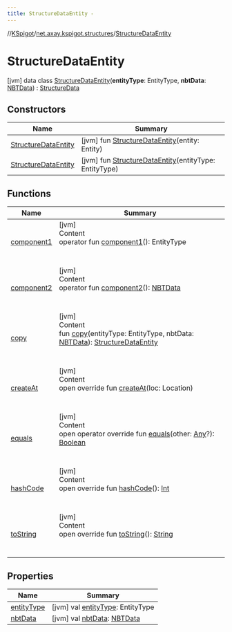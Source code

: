 ```yaml
---
title: StructureDataEntity -
---
```

//[KSpigot](../../index.md)/[net.axay.kspigot.structures](../index.md)/[StructureDataEntity](index.md)



# StructureDataEntity  
 [jvm] data class [StructureDataEntity](index.md)(**entityType**: EntityType, **nbtData**: [NBTData](../../net.axay.kspigot.data/-n-b-t-data/index.md)) : [StructureData](../-structure-data/index.md)   


## Constructors  
  
|  Name|  Summary| 
|---|---|
| [StructureDataEntity](-structure-data-entity.md)|  [jvm] fun [StructureDataEntity](-structure-data-entity.md)(entity: Entity)   <br>
| [StructureDataEntity](-structure-data-entity.md)|  [jvm] fun [StructureDataEntity](-structure-data-entity.md)(entityType: EntityType)   <br>


## Functions  
  
|  Name|  Summary| 
|---|---|
| [component1](component1.md)| [jvm]  <br>Content  <br>operator fun [component1](component1.md)(): EntityType  <br><br><br>
| [component2](component2.md)| [jvm]  <br>Content  <br>operator fun [component2](component2.md)(): [NBTData](../../net.axay.kspigot.data/-n-b-t-data/index.md)  <br><br><br>
| [copy](copy.md)| [jvm]  <br>Content  <br>fun [copy](copy.md)(entityType: EntityType, nbtData: [NBTData](../../net.axay.kspigot.data/-n-b-t-data/index.md)): [StructureDataEntity](index.md)  <br><br><br>
| [createAt](create-at.md)| [jvm]  <br>Content  <br>open override fun [createAt](create-at.md)(loc: Location)  <br><br><br>
| [equals](../../net.axay.kspigot.utils/-registerable-command/index.md#kotlin/Any/equals/#kotlin.Any?/PointingToDeclaration/)| [jvm]  <br>Content  <br>open operator override fun [equals](../../net.axay.kspigot.utils/-registerable-command/index.md#kotlin/Any/equals/#kotlin.Any?/PointingToDeclaration/)(other: [Any](https://kotlinlang.org/api/latest/jvm/stdlib/kotlin/-any/index.html)?): [Boolean](https://kotlinlang.org/api/latest/jvm/stdlib/kotlin/-boolean/index.html)  <br><br><br>
| [hashCode](../../net.axay.kspigot.utils/-registerable-command/index.md#kotlin/Any/hashCode/#/PointingToDeclaration/)| [jvm]  <br>Content  <br>open override fun [hashCode](../../net.axay.kspigot.utils/-registerable-command/index.md#kotlin/Any/hashCode/#/PointingToDeclaration/)(): [Int](https://kotlinlang.org/api/latest/jvm/stdlib/kotlin/-int/index.html)  <br><br><br>
| [toString](../../net.axay.kspigot.utils/-registerable-command/index.md#kotlin/Any/toString/#/PointingToDeclaration/)| [jvm]  <br>Content  <br>open override fun [toString](../../net.axay.kspigot.utils/-registerable-command/index.md#kotlin/Any/toString/#/PointingToDeclaration/)(): [String](https://kotlinlang.org/api/latest/jvm/stdlib/kotlin/-string/index.html)  <br><br><br>


## Properties  
  
|  Name|  Summary| 
|---|---|
| [entityType](index.md#net.axay.kspigot.structures/StructureDataEntity/entityType/#/PointingToDeclaration/)|  [jvm] val [entityType](index.md#net.axay.kspigot.structures/StructureDataEntity/entityType/#/PointingToDeclaration/): EntityType   <br>
| [nbtData](index.md#net.axay.kspigot.structures/StructureDataEntity/nbtData/#/PointingToDeclaration/)|  [jvm] val [nbtData](index.md#net.axay.kspigot.structures/StructureDataEntity/nbtData/#/PointingToDeclaration/): [NBTData](../../net.axay.kspigot.data/-n-b-t-data/index.md)   <br>


